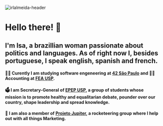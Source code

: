 ![irlalmeida-header](https://user-images.githubusercontent.com/27395209/111101679-2d97ab80-8529-11eb-8cda-5bbf99d4fa36.gif)

# Hello there! :handshake:
## I'm Isa, a brazillian woman passionate about politics and languages. As of right now I, besides portuguese, I speak english, spanish and french.

#### :woman_astronaut: Curently I am studying software engeneering at [42 São Paulo](https://www.42sp.org.br/) and :woman_office_worker: Accounting at [**FEA USP**](https://www.fea.usp.br/).

#### :ballot_box: I am Secretary-General of [**EPEP USP**](https://github.com/epepusp/), a group of students whose mission is to promote healthy and equalitarian debate, pounder over our country, shape leadership and spread knowledge.

#### :rocket: I am also a member of [**Projeto Jupiter**](https://github.com/Projeto-Jupiter), a rocketeering group where I help out with all things Marketing.